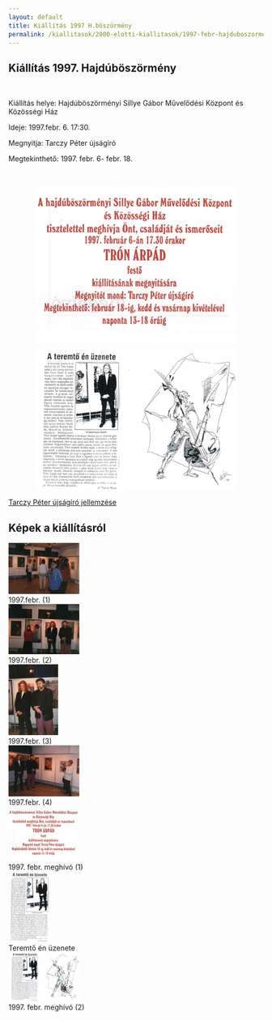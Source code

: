 ```yaml
---
layout: default
title: Kiállítás 1997 H.böszörmény
permalink: /kiallitasok/2000-elotti-kiallitasok/1997-febr-hajduboszormeny
---
```


<script>
	window.addEvent("domready", function () {
		new boxplus($$("a.phocagallerycboxplus"),{"theme":"darkrounded","autocenter":1,"autofit":1,"slideshow":4000,"loop":0,"captions":"bottom","thumbs":"inside","width":680,"height":531,"duration":250,"transition":"quad","contextmenu":1, phocamethod:1});
		new boxplus($$("a.phocagallerycboxplusi"),{"theme":"darkrounded","autocenter":1,"autofit":1,"slideshow":4000,"loop":0,"captions":"bottom","thumbs":"hide","width":680,"height":531,"duration":250,"transition":"quad","contextmenu":1, phocamethod:1});
		new boxplus($$("a.phocagallerycboxpluso"),{"theme":"darkrounded","autocenter":1,"autofit": false,"slideshow": false,"loop":false,"captions":"none","thumbs":"hide","width":680,"height":531,"duration":0,"transition":"linear","contextmenu":false, phocamethod:2});
	});
</script>

<article class="art-post"><div class="art-postcontent clearfix">
    <div id="phocagallery" class="pg-category-view pg-cv">
	<div id="pg-icons"></div>
	<div style="clear:both"></div>
	<div class="pg-cv-desc">
	    <h1>Kiállítás 1997. Hajdúböszörmény</h1>
	    <p>&nbsp;</p>
	    <p>Kiállítás helye: Hajdúböszörményi Sillye Gábor Művelődési Központ és Közösségi Ház</p>
	    <p>Ideje: 1997.febr. 6. 17:30.</p>
	    <p>Megnyitja: Tarczy Péter újságíró</p>
	    <p>Megtekinthető: 1997. febr. 6- febr. 18.</p>
	    <p>&nbsp;</p>
	    <p><img style="display: block; margin-left: auto; margin-right: auto;" src="images/kiallitasok/97_hajdubosz.jpg" alt="" width="400"></p>
	    <p><img style="display: block; margin-left: auto; margin-right: auto;" src="images/kiallitasok/97_2.jpg" alt="" width="400"></p>
	    <p><a href="cv_news/tarczay/index.html">Tarczy Péter újságíró jellemzése</a></p>
	    <h2>Képek a kiállításról</h2>
	</div>
	<div id="pg-msnr-container">
	    <div class="pg-cv-box item">
		 <div class="pg-cv-box-img pg-box1">
		    <div class="pg-box2">
			<div class="pg-box3">
			    <a class="phocagallerycboxplus" title="1997.febr. (1)" href="images/fenykepek/thumbs/phoca_thumb_l_fenykep_97_febr_1.jpg" rel="phocagallerycboxplus">
				<img src="images/fenykepek/thumbs/phoca_thumb_m_fenykep_97_febr_1.jpg" alt="" class="pg-image">
			    </a>
			</div>
		    </div>
		</div>
	    <div class="pg-cv-name">1997.febr. (1)</div>
	</div>


<div class="pg-cv-box item">
 <div class="pg-cv-box-img pg-box1">
  <div class="pg-box2">
   <div class="pg-box3">
<a class="phocagallerycboxplus" title="1997.febr. (2)" href="images/fenykepek/thumbs/phoca_thumb_l_fenykep_97_febr_2.jpg" rel="phocagallerycboxplus">
    <img src="images/fenykepek/thumbs/phoca_thumb_m_fenykep_97_febr_2.jpg" alt="" class="pg-image">
</a>
</div></div></div>
<div class="pg-cv-name">1997.febr. (2)</div></div>


<div class="pg-cv-box item">
 <div class="pg-cv-box-img pg-box1">
  <div class="pg-box2">
   <div class="pg-box3">
<a class="phocagallerycboxplus" title="1997.febr. (3)" href="images/fenykepek/thumbs/phoca_thumb_l_fenykep_97_febr_3.jpg" rel="phocagallerycboxplus"><img src="images/fenykepek/thumbs/phoca_thumb_m_fenykep_97_febr_3.jpg" alt="" class="pg-image"></a>
</div></div></div>
<div class="pg-cv-name">1997.febr. (3)</div></div>


<div class="pg-cv-box item">
 <div class="pg-cv-box-img pg-box1">
  <div class="pg-box2">
   <div class="pg-box3">
<a class="phocagallerycboxplus" title="1997.febr. (4)" href="images/fenykepek/thumbs/phoca_thumb_l_fenykep_97_febr_4.jpg" rel="phocagallerycboxplus"><img src="images/fenykepek/thumbs/phoca_thumb_m_fenykep_97_febr_4.jpg" alt="" class="pg-image"></a>
</div></div></div>
<div class="pg-cv-name">1997.febr. (4)</div></div>


<div class="pg-cv-box item">
 <div class="pg-cv-box-img pg-box1">
  <div class="pg-box2">
   <div class="pg-box3">
<a class="phocagallerycboxplus" title="1997. febr. meghívó (1)" href="images/kiallitasok/thumbs/phoca_thumb_l_97_hajdubosz.jpg" rel="phocagallerycboxplus">
<img src="images/kiallitasok/thumbs/phoca_thumb_m_97_hajdubosz.jpg" alt="" class="pg-image"></a>
</div></div></div>
<div class="pg-cv-name">1997. febr. meghívó (1)</div></div>


<div class="pg-cv-box item">
 <div class="pg-cv-box-img pg-box1">
  <div class="pg-box2">
   <div class="pg-box3">
<a class="phocagallerycboxplus" title="Teremtő én üzenete" href="images/kiallitasok/thumbs/phoca_thumb_l_teremtoenuzenete.jpg" rel="phocagallerycboxplus">
<img src="images/kiallitasok/thumbs/phoca_thumb_m_teremtoenuzenete.jpg" alt="" class="pg-image"></a>
</div></div></div>
<div class="pg-cv-name">Teremtő én üzenete</div></div>


<div class="pg-cv-box item">
 <div class="pg-cv-box-img pg-box1">
  <div class="pg-box2">
   <div class="pg-box3">
<a class="phocagallerycboxplus" title="1997. febr. meghívó (2)" href="images/kiallitasok/thumbs/phoca_thumb_l_97_2.jpg" rel="phocagallerycboxplus">
<img src="images/kiallitasok/thumbs/phoca_thumb_m_97_2.jpg" alt="" class="pg-image"></a>
</div></div></div>
<div class="pg-cv-name">1997. febr. meghívó (2)</div></div>
